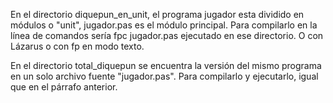En el directorio diquepun_en_unit, el programa jugador esta 
dividido en módulos o "unit", jugador.pas es el módulo principal. Para
compilarlo en la línea de comandos sería fpc jugador.pas ejecutado en
ese directorio. O con Lázarus o con fp en modo texto.

En el directorio total_diquepun se encuentra la versión del mismo programa 
en un solo archivo fuente "jugador.pas". Para compilarlo y ejecutarlo, igual
que en el párrafo anterior.
